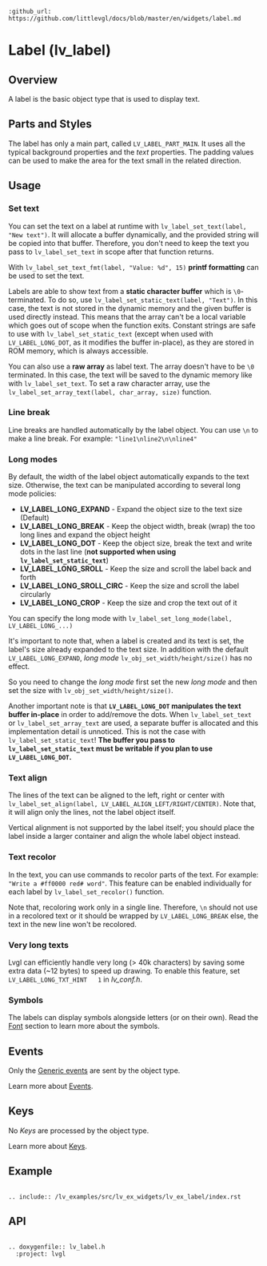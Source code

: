 ```eval_rst
:github_url: https://github.com/littlevgl/docs/blob/master/en/widgets/label.md
```
# Label (lv_label)

## Overview
A label is the basic object type that is used to display text. 

## Parts and Styles
The label has only a main part, called `LV_LABEL_PART_MAIN`. It uses all the typical background properties and the *text* properties. 
The padding values can be used to make the area for the text small in the related direction.

## Usage

### Set text
You can set the text on a label at runtime with `lv_label_set_text(label, "New text")`. 
It will allocate a buffer dynamically, and the provided string will be copied into that buffer. 
Therefore, you don't need to keep the text you pass to `lv_label_set_text` in scope after that function returns.

With `lv_label_set_text_fmt(label, "Value: %d", 15)` **printf formatting** can be used to set the text.

Labels are able to show text from a **static character buffer** which is `\0`-terminated. 
To do so, use `lv_label_set_static_text(label, "Text")`. 
In this case, the text is not stored in the dynamic memory and the given buffer is used directly instead. 
This means that the array can't be a local variable which goes out of scope when the function exits. 
Constant strings are safe to use with `lv_label_set_static_text` (except when used with `LV_LABEL_LONG_DOT`, as it modifies the buffer in-place), as they are stored in ROM memory, which is always accessible.

You can also use a **raw array** as label text. 
The array doesn't have to be `\0` terminated. 
In this case, the text will be saved to the dynamic memory like with `lv_label_set_text`. 
To set a raw character array, use the `lv_label_set_array_text(label, char_array, size)` function.


### Line break

Line breaks are handled automatically by the label object. You can use `\n` to make a line break. For example: `"line1\nline2\n\nline4"`

### Long modes
By default, the width of the label object automatically expands to the text size. Otherwise, the text can be manipulated according to several long mode policies:

* **LV_LABEL_LONG_EXPAND** - Expand the object size to the text size (Default)
* **LV_LABEL_LONG_BREAK** - Keep the object width, break (wrap) the too long lines and expand the object height
* **LV_LABEL_LONG_DOT** - Keep the object size, break the text and write dots in the last line (**not supported when using `lv_label_set_static_text`**)
* **LV_LABEL_LONG_SROLL** - Keep the size and scroll the label back and forth
* **LV_LABEL_LONG_SROLL_CIRC** - Keep the size and scroll the label circularly
* **LV_LABEL_LONG_CROP** - Keep the size and crop the text out of it

You can specify the long mode with `lv_label_set_long_mode(label, LV_LABEL_LONG_...)`

It's important to note that, when a label is created and its text is set, the label's size already expanded to the text size. 
In addition with the default `LV_LABEL_LONG_EXPAND`, *long mode* `lv_obj_set_width/height/size()` has no effect.

So you need to change the *long mode* first set the new *long mode* and then set the size with  `lv_obj_set_width/height/size()`.

Another important note is that **`LV_LABEL_LONG_DOT` manipulates the text buffer in-place** in order to add/remove the dots. 
When `lv_label_set_text` or `lv_label_set_array_text` are used, a separate buffer is allocated and this implementation detail is unnoticed. 
This is not the case with `lv_label_set_static_text`! **The buffer you pass to `lv_label_set_static_text` must be writable if you plan to use `LV_LABEL_LONG_DOT`.**

### Text align

The lines of the text can be aligned to the left, right or center with `lv_label_set_align(label, LV_LABEL_ALIGN_LEFT/RIGHT/CENTER)`. Note that, it will align only the lines, not the label object itself.

Vertical alignment is not supported by the label itself; you should place the label inside a larger container and align the whole label object instead.

### Text recolor
In the text, you can use commands to recolor parts of the text. For example: `"Write a #ff0000 red# word"`. 
This feature can be enabled individually for each label by `lv_label_set_recolor()` function. 

Note that, recoloring work only in a single line. Therefore, `\n` should not use in a recolored text or it should be wrapped by `LV_LABEL_LONG_BREAK` else, the text in the new line won't be recolored.

### Very long texts

Lvgl can efficiently handle very long (> 40k characters) by saving some extra data (~12 bytes) to speed up drawing. To enable this feature, set `LV_LABEL_LONG_TXT_HINT   1` in *lv_conf.h*.

### Symbols
The labels can display symbols alongside letters (or on their own). Read the [Font](/overview/font) section to learn more about the symbols.

## Events
Only the [Generic events](/overview/event.html#generic-events) are sent by the object type.

Learn more about [Events](/overview/event).

## Keys
No *Keys* are processed by the object type.

Learn more about [Keys](/overview/indev).

## Example

```eval_rst

.. include:: /lv_examples/src/lv_ex_widgets/lv_ex_label/index.rst

```

## API 

```eval_rst

.. doxygenfile:: lv_label.h
  :project: lvgl
        
```

